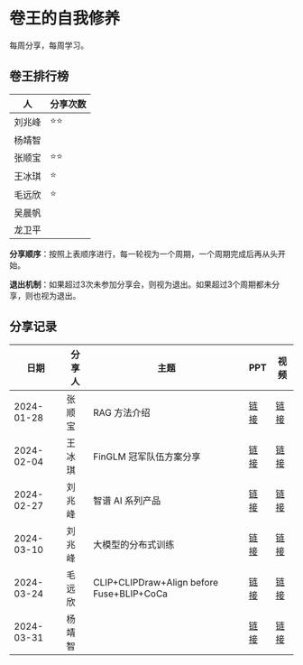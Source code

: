 # 卷王的自我修养

每周分享，每周学习。

## 卷王排行榜

| 人   | 分享次数 |
|-----|------|
| 刘兆峰 |  ⭐⭐    |
| 杨靖智 |      |
| 张顺宝 |  ⭐⭐    |
| 王冰琪 |  ⭐    |
| 毛远欣 |  ⭐    |
| 吴晨帆 |      |
| 龙卫平 |      |

**分享顺序**：按照上表顺序进行，每一轮视为一个周期，一个周期完成后再从头开始。

**退出机制**：如果超过3次未参加分享会，则视为退出。如果超过3个周期都未分享，则也视为退出。

## 分享记录

| 日期         | 分享人 | 主题|  PPT | 视频 |
|------------|-----|-----|----|----|
| 2024-01-28 | 张顺宝 | RAG 方法介绍 | [链接](https://github.com/Matrix-King-Studio/The-King-of-Involution/raw/master/AI/20240128-%E5%BC%A0%E9%A1%BA%E5%AE%9D-%E6%A3%80%E7%B4%A2%E5%A2%9E%E5%BC%BA%E7%94%9F%E6%88%90%E7%BB%BC%E8%BF%B0.pptx)   |  [链接](https://www.bilibili.com/video/BV1f64y1w7C6/)  |
| 2024-02-04 | 王冰琪 | FinGLM 冠军队伍方案分享 |  [链接](https://github.com/Matrix-King-Studio/The-King-of-Involution/raw/master/AI/20240204-%E7%8E%8B%E5%86%B0%E7%90%AA-ChatGLM%E9%87%91%E8%9E%8D%E6%8C%91%E6%88%98%E8%B5%9B-%E9%A6%92%E5%A4%B4%E7%A7%91%E6%8A%80%E5%AD%A6%E4%B9%A0.pptx) |  [链接](https://www.bilibili.com/video/BV1nF4m1M7QX/)  |
| 2024-02-27 | 刘兆峰 | 智谱 AI 系列产品 |  [链接](https://github.com/Matrix-King-Studio/The-King-of-Involution/blob/master/AI/20240227-%E5%88%98%E5%85%86%E5%B3%B0-%E4%BD%9C%E4%B8%BA%E5%9B%BD%E4%BA%A7%E5%A4%A7%E6%A8%A1%E5%9E%8B%E4%B9%8B%E5%85%89%E7%9A%84%E6%99%BA%E8%B0%B1AI%EF%BC%8C%E7%A9%B6%E7%AB%9F%E6%8E%A8%E5%87%BA%E4%BA%86%E5%A4%9A%E5%B0%91%E6%A8%A1%E5%9E%8B%EF%BC%9F.pdf) |  [链接](https://www.bilibili.com/video/BV14J4m1e7UJ/)  |
| 2024-03-10 | 刘兆峰 | 大模型的分布式训练 |  [链接](https://alex007.blog.csdn.net/article/details/126475071) |  [链接](https://www.bilibili.com/video/BV15P41157sT/)  |
| 2024-03-24 | 毛远欣 | CLIP+CLIPDraw+Align before Fuse+BLIP+CoCa |  [链接](https://github.com/Matrix-King-Studio/The-King-of-Involution/blob/master/AI/20240324-%E6%AF%9B%E8%BF%9C%E6%AC%A3-%E5%A4%9A%E6%A8%A1%E6%80%81%E5%A4%A7%E6%A8%A1%E5%9E%8B.pptx) |  [链接](https://www.bilibili.com/video/BV16H4y1p7Jv/)  |
| 2024-03-31 | 杨靖智 |  |  [链接]() |  [链接]()  |

